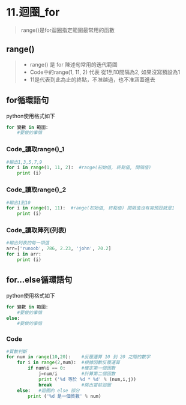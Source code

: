 # 11.迴圈_for
> range()是for迴圈指定範圍最常用的函數
## range()
>+ range() 是 for 陳述句常用的迭代範圍
>+ Code中的range(1, 11, 2) 代表 從1到10間隔為2, 如果沒寫預設為1
>+ 11是代表到此為止的終點，不准越過，也不准涵蓋進去

## for循環語句
python使用格式如下
```python
for 變數 in 範圍:
    #要做的事情
```
### Code_讀取range()_1
```python
#輸出1,3,5,7,9
for i in range(1, 11, 2):  #range(初始值, 終點值, 間隔值)
    print (i)
```
### Code_讀取range()_2
```python
#輸出1到10
for i in range(1, 11):  #range(初始值, 終點值) 間隔值沒有寫預設就是1
    print (i)
```
### Code_讀取陣列(列表)
```python
#輸出列表的每一項值
arr=['runoob', 786, 2.23, 'john', 70.2]
for i in arr:
    print (i)
```

## for...else循環語句
python使用格式如下
```python
for 變數 in 範圍:
    #要做的事情
else:
    #要做的事情
```
### Code
```python
#質數判斷
for num in range(10,20):    #反覆運算 10 到 20 之間的數字
    for i in range(2,num):  #根據因數反覆運算 
        if num%i == 0:      #確定第一個因數 
            j=num/i         #計算第二個因數 
            print ('%d 等於 %d * %d' % (num,i,j)) 
            break           #跳出當前迴圈 
    else:   #迴圈的 else 部分 
        print ('%d 是一個質數' % num)
```
